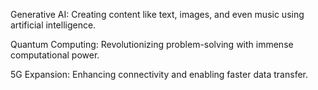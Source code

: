 Generative AI: Creating content like text, images, and even music using artificial intelligence.

Quantum Computing: Revolutionizing problem-solving with immense computational power.

5G Expansion: Enhancing connectivity and enabling faster data transfer.